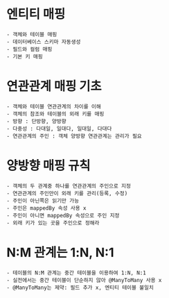 # 엔티티 매핑
 	- 객체와 테이블 매핑
 	- 데이터베이스 스키마 자동생성
 	- 필드와 컬럼 매핑
 	- 기본 키 매핑
 	
# 연관관계 매핑 기초
	- 객체와 테이블 연관관계의 차이를 이해
	- 객체의 참조와 테이블의 외래 키를 매핑
	- 방향 : 단방향, 양방향
	- 다중성 : 다대일, 일대다, 일대일, 다대다
	- 연관관계의 주인 : 객체 양방향 연관관계는 관리가 필요
	
# 양방향 매핑 규칙
	- 객체의 두 관계중 하나를 연관관계의 주인으로 지정
	- 연관관계의 주인만이 외래 키를 관리(등록, 수정)
	- 주인이 아닌쪽은 읽기만 가능
	- 주인은 mappedBy 속성 사용 x
	- 주인이 아니면 mappedBy 속성으로 주인 지정
	- 외래 키가 있는 곳을 주인으로 정해라

# N:M 관계는 1:N, N:1
	- 테이블의 N:M 관계는 중간 테이블을 이용하여 1:N, N:1
	- 실전에서는 중간 테이블이 단순하지 않아 @ManyToMany 사용 x
	- @ManyToMany는 제약: 필드 추가 x, 엔티티 테이블 불일치